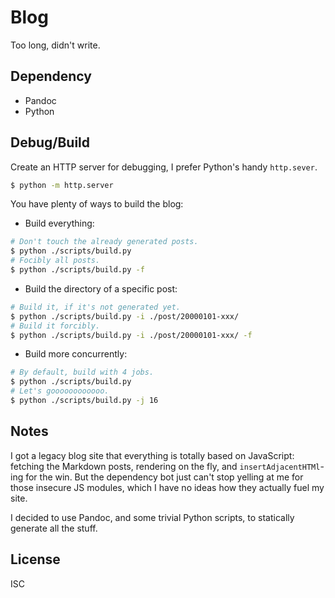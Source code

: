 # Blog

Too long, didn't write.

## Dependency

* Pandoc
* Python

## Debug/Build

Create an HTTP server for debugging, I prefer Python's handy `http.sever`.

```bash
$ python -m http.server
```

You have plenty of ways to build the blog:

* Build everything:
```bash
# Don't touch the already generated posts.
$ python ./scripts/build.py
# Focibly all posts.
$ python ./scripts/build.py -f
```
* Build the directory of a specific post:
```bash
# Build it, if it's not generated yet.
$ python ./scripts/build.py -i ./post/20000101-xxx/
# Build it forcibly.
$ python ./scripts/build.py -i ./post/20000101-xxx/ -f
```
* Build more concurrently:
```bash
# By default, build with 4 jobs.
$ python ./scripts/build.py
# Let's goooooooooooo.
$ python ./scripts/build.py -j 16
```

## Notes

I got a legacy blog site that everything is totally based on JavaScript:
fetching the Markdown posts, rendering on the fly, and `insertAdjacentHTMl`-ing
for the win.  But the dependency bot just can't stop yelling at me for those
insecure JS modules, which I have no ideas how they actually fuel my site.

I decided to use Pandoc, and some trivial Python scripts, to statically generate
all the stuff.

## License

ISC

